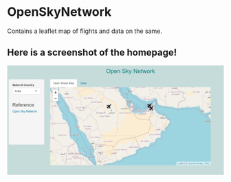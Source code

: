 # OpenSkyNetwork
Contains a leaflet map of flights and data on the same.

## Here is a screenshot of the homepage!

![](homepage_os.jpg)
